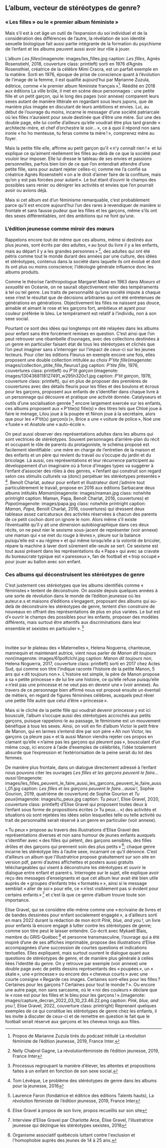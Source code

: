 
<br class="breakpage">  

## L’album, vecteur de stéréotypes de genre?
### « Les filles » ou le « premier album féministe »
Mais s’il est à cet âge un outil de l’expansion du soi individuel et de la considération des différences de l’autre, la révélation de son identité sexuelle biologique fait aussi partie intégrante de la formation du psychisme de l’enfant et les albums peuvent aussi avoir leur rôle à jouer.

L’album _Les filles_(imagenote: images/les_filles.jpg caption: _Les filles_, Agnès Rosenstiehl, 2018, couverture class: printleft) sorti en 1976 d’Agnès Rosensthiel, créatrice de la célèbre Mimi Cracra, est un parfait exemple en la matière. Sorti en 1976, époque de prise de conscience quant à l’évolution de l’image de la femme, il est qualifié aujourd’hui par Marianne Zuzula, éditrice, comme « le premier album féministe français »[^9]. Réédité en 2018 aux éditions La ville brûle, il met en scène deux personnages : une petite fille et un petit garçon, qui le long des pages (voir annexe) comparent leurs sexes autant de manière littérale en regardant sous leurs jupons, que de manière plus imagée en discutant de leurs ambitions et envies. Lui, au début de l’ouvrage du moins, incarne le messager d’une société patriarcale où les filles n’auraient pour seule destinée que d’être une mère. Sur une des double page, elle lui confie d’ailleurs qu’elle voudrait être plus tard grande « architecte-mère, et chef d’orchestre le soir... », ce à quoi il répond non sans ironie « ho ho menteuse, tu feras comme ta mère ! », comprenez mère au foyer.

Mais la petite fille elle, affirme au petit garçon qu’il « n’y connaît rien ! »  et lui explique ce qu’aiment réellement les filles au-delà de ce que la société peut vouloir leur imposer. Elle lui dresse le tableau de ses envies et passions personnelles, parfois bien loin de ce que l’on entendrait attendre d’une petite fille, sans pour autant rejeter celles-ci; comme me l’a confié sa créatrice Agnès Rosenstiehl « on a le droit d’aimer faire de la confiture, mais qu’on y est pas forcées pour autant ». Le but étant d’ouvrir le champs des possibles sans renier ou dénigrer les activités et envies que l’on pourrait avoir ou avions déjà.

Mais si cet album est d’un féminisme remarquable, c’est probablement parce qu’il est encore aujourd’hui l’un des rares à revendiquer de manière si frontale et sans fausse pudeur que les filles et les garçons, même s’ils ont des sexes différentiables, ont des ambitions qui ne font qu’une.

### L’édition jeunesse comme miroir des mœurs
Rappelons encore tout de même que ces albums, même si destinés aux plus jeunes, sont écrits par des adultes, « au bout du livre il y a les enfants, mais au départ il y a les grandes personnes » [^10], des adultes qui ont été pétris comme tout le monde durant des années par une culture, des idées et stéréotypes, contenus dans la société dans laquelle ils ont évolué et dont ils ont plus ou moins conscience; l’idéologie générale influence donc les albums produits.

Comme le théorise l’anthropologue Margaret Mead en 1963 dans _Moeurs et sexualité_ en Océanie, on ne saurait objectivement relier des tempéraments à tel ou tel genre. Les traits de personnalité qu’une société impute à chaque sexe n’est le résultat que de décisions arbitraires qui ont été entretenues de générations en générations. Objectivement les filles ne naissent pas douce, aimable et aimant le rose et les garçons fort, ambitieux et ayant pour couleur préférée le bleu. Le tempérament est relatif à l’individu, non à son sexe social.

Pourtant ce sont des idées qui longtemps ont été relayées dans les albums pour enfant sans être forcément remises en question. C’est ainsi que l’on peut retrouver une ribambelle d’ouvrages, avec des collections destinées à un genre en particulier faisant état de tous les stéréotypes et clichés que l’on peut imaginer sans s’interroger sur l’impact de ceux-ci sur les jeunes lecteurs. Pour citer les éditions Fleurus en exemple encore une fois, elles proposent une double collection intitulée au choix *P’tite fille*(imagenote: images/collection_ptite_fille_fleurus1.jpg caption: _P'tite fille_, 1976, couvertures class: printleft) ou _P’tit garçon_ (imagenote: images/1304368118127491_w295h320c1.jpg caption: _P'tit garçon_, 1976, couverture class: printleft), qui en plus de proposer des premières de couvertures avec des détails fleuris pour les filles et des boulons et écrous pour les garçons, proposent aux enfants de s’identifier dans chaque livre à un personnage qui découvre et pratique une activité donnée. Catalyseurs et outils d’une socialisation genrée [^11] encore largement exercée sur les enfants, ces albums proposent aux « P’tite(s) fille(s) » des titres tels que Chloé joue à faire le ménage, Lilou joue à la poupée et Ninon joue à la secrétaire, alors que pour les « P’tit(s) garçon(s )», Brice a une « voiture de police », Noé une « fusée » et Anatole une « auto-école ».

On peut aussi observer des représentations adultes dans les albums qui sont vectrices de stéréotypes. Souvent personnages d’arrière-plan du récit et occupant le rôle de parents du protagoniste, le schéma proposé est facilement identifiable : une mère en charge de l’entretien de la maison et des enfants et un père qui revient du travail ou s’occupe du jardin et du bricolage. Là aussi, ces représentations et leur récurrence participent au développement d’un imaginaire où à force d’images types va suggérer à l’enfant d’associer des rôles à des genres, « l’enfant qui construit son regard selon ces stimulis culturels va (donc) perpétuer les stéréotypes présentés » [^12]. Benoît Charlat, auteur pour enfant et illustrateur dont j’admire tout particulièrement le travail, propose en 2016 aux éditions Sarbacane deux albums intitulés _Maman_(imagenote: images/maman.jpg class: notwhite printright caption: Maman, Papa, Benoît Charlat, 2016, couvertures) et _Papa_(imagenote: images/papa.jpg class: notwhite printright caption: _Maman, Papa_, Benoît Charlat, 2016, couvertures) qui dressent deux tableaux assez caricaturaux des activités réservées à chacun des parents de ce petit cochon dont on ignore le nom. Alors même s’il existe l’éventualité qu’il y ait une dimension autobiographique dans ces deux récits, on ne peut nier le sexisme sous-jacent de représenter (voir annexe)  une maman qui « se met du rouge à lèvres », pleure sur la balance puisqu’elle est « au régime » et qui même lorsqu’elle a la volonté de bricoler, répare la machine à laver dont sûrement elle-seule se sert. Ce sexisme est tout aussi présent dans les représentations du « Papa » qui avec sa cravate du bureaucrate typique est « paresseux », fan de football et « trop occupé » pour jouer au ballon avec son enfant.

### Ces albums qui déconstruisent les stéréotypes de genre
C’est justement ces stéréotypes que les albums identifiés comme « féministes » tentent de déconstruire. On assiste depuis quelques années à une sorte de révolution dans le monde de l’édition jeunesse où les auteur.e.s et maisons d’éditions s’engagent, proposant des albums qui au-delà de déconstruire les stéréotypes de genre, tentent d’en construire de nouveaux en offrant des représentations de plus en plus variées. Le but est d’« ouvrir le champs des possibles pour les enfants, proposer des modèles différents, mais surtout être attentifs aux discriminations dans leur ensemble et sexistes en particulier ». [^13]
	
<br class="breakpage">  

Invitée sur le plateau des « Maternelles », Helena Noguerra, chanteuse, mannequin et maintenant autrice, vient nous parler de _Manon dit toujours non_(imagenote: images/61polfclchl.jpg caption: _Manon dit toujours non_, Helena Noguerra, 2017, couverture class: printleft) sorti en 2017 chez  Actes Sud, qui comme son titre l’indique raconte l’histoire de la petite Manon, 5 ans qui « dit toujours non ». L’histoire est simple, le père de Manon propose à sa « petite princesse » de lui lire une histoire, ce qu’elle refuse puisqu’elle « n’est pas une princesse et ne veut pas en devenir une » (voir annexe). Au travers de ce personnage bien affirmé nous est proposé ensuite un éventail de métiers, en regard de figures féminines célèbres, auxquels peut rêver une petite fille autre que celui d’être « princesse ».

Mais si le cliché de la petite fille qui voudrait devenir princesse y est ici bousculé, l’album s’occupe aussi des stéréotypes accrochés aux petits garçons, puisque rappelons-le au passage, le féminisme est un mouvement bénéfique à tous les sexes. Ainsi, on voit en fin d’album Victor le petit frère de Manon, qui en larmes s’entend dire par son père « Ah non Victor, les garçons ça pleure pas » et là aussi Manon viendra rejeter ces propos en clamant qu’elle « n’aime pas les garçons qui pleurent pas », bousculant d’un même coup, ici encore à l’aide d’exemples de célébrités, l’idée totalement absurde que l’expression et l’extériorisation de la peine serait du lot des femmes.

De manière plus frontale, dans un dialogue directement adressé à l’enfant nous pouvons citer les ouvrages _Les filles et les garçons peuvent le faire… aussi !_(imagenote: images/les_filles_peuvent_le_faire_aussi_les_garcons_peuvent_le_faire_aussi_01.jpg caption: _Les filles et les garçons peuvent le faire...aussi !_, Sophie Gourion, 2019, quatrième de couverture) de Sophie Gourion et _Tu peux_(imagenote: images/tu_peux.jpg caption: _Tu peux !_, Elise Gravel, 2020, couverture class: printleft) d’Elise Gravel qui proposent toutes deux à l’enfant sous forme de propositions écrites (« Tu peux... ») des activités et situations où sont rejetées les idées selon lesquelles telle ou telle activité ou trait de personnalité serait réservé à un genre en particulier (voir annexe).

« Tu peux » propose au travers des illustrations d’Elise Gravel des représentations diverses et non sans humour de jeunes enfants auxquels s’identifier avec « des filles qui pètent, des garçons sensibles, des filles drôles et des garçons qui prennent soin des plus petits » [^14]; chaque genre incarne les stéréotype liés à l’autre sexe, incarnant ce qu’il dénonce. C’est d’ailleurs un album que l’illustratrice propose gratuitement sur son site en version pdf, parmi d’autres affichettes et posters aussi gratuits téléchargeables qui visent à déconstruire les stéréotypes et ouvrir le dialogue entre enfant et parent·s. Interrogée sur le sujet, elle explique avoir reçu des messages d’enseignants et que cet album leur avait été bien utile auprès de « groupes d’enfants très « formatés » », ainsi si le message semblait « aller de soi » pour elle, ce « n’est visiblement pas si évident pour certains enfants » [^15] et c’est là que ce genre d’album trouve toute son importance.

Elise Gravel, qui se considère elle-même comme une « écrivaine de livres et de bandes dessinées pour enfant socialement engagée », a d’ailleurs sorti en mars 2022 durant la rédaction de mon écrit _Pink, blue, and you !_, un livre pour enfants là encore engagé à lutter contre les stéréotypes de genre; comme son titre peut le laisser entendre. Co-écrit avec Mykaell Blais, membre du GRIS-Québec [^16] et personne transmasculine, l’ouvrage qui a été inspiré d’une de ses affiches imprimable, propose des  illustrations d’Elise accompagnées d’une succession de courtes questions et indications textuelles. Elles expliquent, mais surtout ouvrent le dialogue quant aux questions de stéréotypes de genre, et de manière plus générale à celles liées l’identité du genre. On y retrouve par exemple (voir annexe) une double page avec de petits dessins représentants des « poupées », un « skate », une « princesse » ou encore des « cheveux courts » avec une courte consigne « Regarde ces images. Certaines sont-elles pour les filles ? Certaines pour les garçons ? Certaines pour tout le monde ? ». Ou encore une autre page, non sans sarcasme, où le « roi des couleurs » déclare que le « rose est pour les filles et le bleu pour les garçons ! ».(imagenote: images/capture_decran_2022_03_10_23.46.22.png caption: _Pink, blue, and you !_, Elise Gravel, 2022, couverture class: printright) Reprenant quelques exemples de ce qui constitue les stéréotypes de genre chez les enfants, il les invite à discuter de ceux-ci et de remettre en question le fait que le football serait réservé aux garçons et les cheveux longs aux filles.

[^9]: Propos de Marianne Zuzula tirés du podcast intitulé  La révolution féministe de l’édition jeunesse, 2019, France Inter.
[^10]: Nelly Chabrol Gagne, La révolutionféministe de l’édition jeunesse, 2019, France Inter 
[^11]: Processus regroupant la manière d’élever, les attentes et propositions faites à un enfant en fonction de son sexe social.
[^12]: Tom Lévêque, Le problème des stéréotypes de genre dans les albums pour la jeunesse, 2016
[^13]: Laurence Faron (fondatrice et éditrice des éditions Talents hauts), La révolution féministe de l’édition jeunesse, 2019, France Inter
[^14]: Elise Gravel à propos de son livre, propos recueillis sur son site
[^15]: Interview d’Elise Gravel par Charlotte Arce, Élise Gravel, l’illustratrice jeunesse qui dézingue les stéréotypes sexistes, 2018
[^16]: Organisme associatif québécois luttant contre l'exclusion et l'homophobie auprès des jeunes de 14 à 25 ans.
